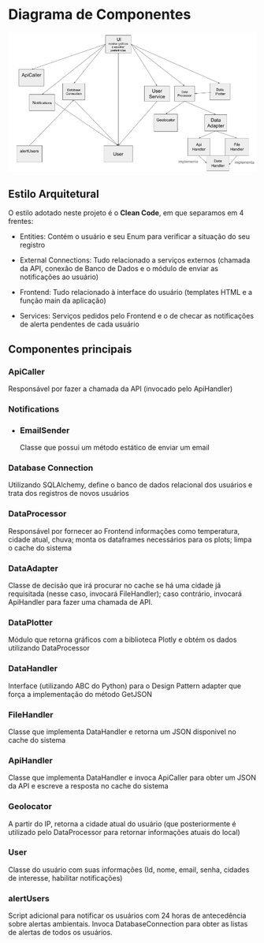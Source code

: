 # Diagrama de Componentes

![Diagrama de Componentes](diagrama.png)

## Estilo Arquitetural

O estilo adotado neste projeto é o **Clean Code**, em que separamos em 4 frentes:

- Entities: Contém o usuário e seu Enum para verificar a situação do seu registro

- External Connections: Tudo relacionado a serviços externos (chamada da API, conexão de Banco de Dados e o módulo de enviar as notificações ao usuário)

- Frontend: Tudo relacionado à interface do usuário (templates HTML e a função main da aplicação)

- Services: Serviços pedidos pelo Frontend e o de checar as notificações de alerta pendentes de cada usuário


## Componentes principais

### ApiCaller

Responsável por fazer a chamada da API (invocado pelo ApiHandler)

### Notifications

- ### EmailSender

    Classe que possui um método estático de enviar um email 

### Database Connection

Utilizando SQLAlchemy, define o banco de dados relacional dos usuários e trata dos registros de novos usuários

### DataProcessor

Responsável por fornecer ao Frontend informações como temperatura, cidade atual, chuva; monta os dataframes necessários para os plots; limpa o cache do sistema

### DataAdapter

Classe de decisão que irá procurar no cache se há uma cidade já requisitada (nesse caso, invocará FileHandler); caso contrário, invocará ApiHandler para fazer uma chamada de API.

### DataPlotter

Módulo que retorna gráficos com a biblioteca Plotly e obtém os dados utilizando DataProcessor

### DataHandler

Interface (utilizando ABC do Python) para o Design Pattern adapter que força a implementação do método GetJSON

### FileHandler
Classe que implementa DataHandler e retorna um JSON disponivel no cache do sistema

### ApiHandler
Classe que implementa DataHandler e invoca ApiCaller para obter um JSON da API e escreve a resposta no cache do sistema

### Geolocator

A partir do IP, retorna a cidade atual do usuário (que posteriormente é utilizado pelo DataProcessor para retornar informações atuais do local)

### User

Classe do usuário com suas informações (Id, nome, email, senha, cidades de interesse, habilitar notificações)

### alertUsers

Script adicional para notificar os usuários com 24 horas de antecedência sobre alertas ambientais. Invoca DatabaseConnection para obter as listas de alertas de todos os usuários.

